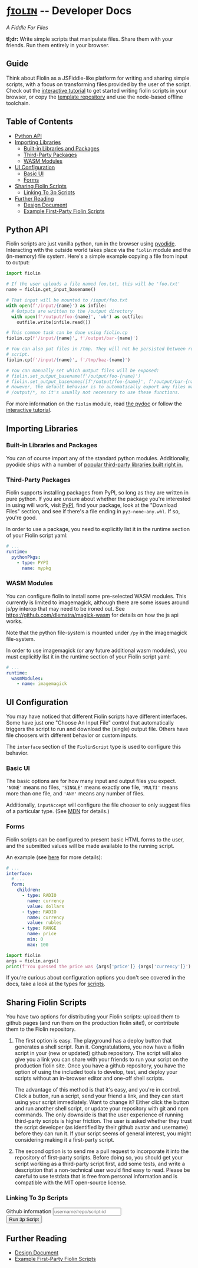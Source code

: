 # <a href="/" class="plain-link">ƒ<span class="home-io">ɪᴏ</span>ʟɪɴ</a> -- Developer Docs

_A Fiddle For Files_

**tl;dr:** Write simple scripts that manipulate files. Share them with your
friends. Run them entirely in your browser.

## Guide

Think about Fiolin as a JSFiddle-like platform for writing and sharing simple
scripts, with a focus on transforming files provided by the user of the script.
Check out the [interactive tutorial][playground] to get started writing fiolin
scripts in your browser, or copy the [template repository][fiolin-tmpl] and
use the node-based offline toolchain.

## Table of Contents

* [Python API](#python-api)
* [Importing Libraries](#importing-libs)
  * [Built-in Libraries and Packages](#builtin-libs)
  * [Third-Party Packages](#third-party-packages)
  * [WASM Modules](#wasm)
* [UI Configuration](#ui-configuration)
  * [Basic UI](#basic-ui)
  * [Forms](#forms)
* [Sharing Fiolin Scripts](#sharing-fiolin-scripts)
  * [Linking To 3p Scripts](#linking-3p-scripts)
* [Further Reading](#more)
  * [Design Document](./design.md)
  * [Example First-Party Fiolin Scripts][examples]

## Python API <a name="python-api"></a>

Fiolin scripts are just vanilla python, run in the browser using
[pyodide](https://pyodide.org). Interacting with the outside world takes place
via the `fiolin` module and the (in-memory) file system. Here's a simple example
copying a file from input to output:

```py
import fiolin

# If the user uploads a file named foo.txt, this will be 'foo.txt'
name = fiolin.get_input_basename()

# That input will be mounted to /input/foo.txt
with open(f'/input/{name}') as infile:
  # Outputs are written to the /output directory
  with open(f'/output/foo-{name}', 'wb') as outfile:
    outfile.write(infile.read())

# This common task can be done using fiolin.cp
fiolin.cp(f'/input/{name}', f'/output/bar-{name}')

# You can also put files in /tmp. They will not be persisted between runs of the
# script.
fiolin.cp(f'/input/{name}', f'/tmp/baz-{name}')

# You can manually set which output files will be exposed:
# fiolin.set_output_basename(f'/output/foo-{name}')
# fiolin.set_output_basenames([f'/output/foo-{name}', f'/output/bar-{name}'])
# However, the default behavior is to automatically export any files matching
# /output/*, so it's usually not necessary to use these functions.
```

For more information on the `fiolin` module, read [the pydoc](./fiolin-module.md)
or follow the [interactive tutorial][playground].

## Importing Libraries <a name="importing-libs"></a>

### Built-in Libraries and Packages <a name="builtin-libs"></a>

You can of course import any of the standard python modules. Additionally,
pyodide ships with a number of [popular third-party libraries built right in.][pyodide-builtin]

### Third-Party Packages <a name="third-party-packages"></a>

Fiolin supports installing packages from PyPI, so long as they are written in
pure python. If you are unsure about whether the package you're interested in
using will work, visit [PyPI](https://pypi.org), find your package, look at the
"Download Files" section, and see if there's a file ending in
`py3-none-any.whl`. If so, you're good.

In order to use a package, you need to explicitly list it in the runtime section
of your Fiolin script yaml:

```yml
# ...
runtime:
  pythonPkgs:
    - type: PYPI
      name: mypkg
```

### WASM Modules <a name="wasm"></a>

You can configure fiolin to install some pre-selected WASM modules. This
currently is limited to imagemagick, although there are some issues around
js/py interop that may need to be ironed out. See
https://github.com/dlemstra/magick-wasm for details on how the js api works.

Note that the python file-system is mounted under `/py` in the imagemagick
file-system.

In order to use imagemagick (or any future additional wasm modules), you must
explicitly list it in the runtime section of your Fiolin script yaml:

```yml
# ...
runtime:
  wasmModules:
    - name: imagemagick
```

## UI Configuration <a name="ui-configuration"></a>

You may have noticed that different Fiolin scripts have different interfaces.
Some have just one "Choose An Input File" control that automatically triggers
the script to run and download the (single) output file. Others have file
choosers with different behavior or custom inputs.

The `interface` section of the `FiolinScript` type is used to configure this
behavior.

### Basic UI <a name="basic-ui"></a>

The basic options are for how many input and output files you expect.  `'NONE'`
means no files, `'SINGLE'` means exactly one file, `'MULTI'` means more than one
file, and `'ANY'` means any number of files.

Additionally, `inputAccept` will configure the file chooser to only suggest
files of a particular type. (See [MDN][mdn-input-accept] for details.)

### Forms <a name="forms"></a>

Fiolin scripts can be configured to present basic HTML forms to the user, and
the submitted values will be made available to the running script.

An example (see [here](./form.md) for more details):

```yml
# ...
interface:
  # ...
  form:
    children:
      - type: RADIO
        name: currency
        value: dollars
      - type: RADIO
        name: currency
        value: rubles
      - type: RANGE
        name: price
        min: 0
        max: 100
```

```py
import fiolin
args = fiolin.args()
print(f'You guessed the price was {args['price']} {args['currency']}')
```

If you're curious about configuration options you don't see covered in the docs,
take a look at the types for [scripts](./fiolin-script.md).

## Sharing Fiolin Scripts <a name="sharing-fiolin-scripts"></a>

You have two options for distributing your Fiolin scripts: upload them to github
pages (and run them on the production fiolin site!), or contribute them to the
Fiolin repository.

1. The first option is easy. The playground has a deploy button that generates
   a shell script. Run it. Congratulations, you now have a fiolin script in your
   (new or updated) github repository. The script will also give you a link you
   can share with your friends to run your script on the production fiolin site.
   Once you have a github repository, you have the option of using the included
   tools to develop, test, and deploy your scripts without an in-browser editor
   and one-off shell scripts.
   
   The advantage of this method is that it's easy, and you're in control. Click
   a button, run a script, send your friend a link, and they can start using
   your script immediately. Want to change it? Either click the button and run
   another shell script, or update your repository with git and npm commands.
   The only downside is that the user experience of running third-party scripts
   is higher friction. The user is asked whether they trust the script developer
   (as identified by their github avatar and username) before they can run it.
   If your script seems of general interest, you might considering making it a
   first-party script.

2. The second option is to send me a pull request to incorporate it into the
   repository of first-party scripts. Before doing so, you should get your
   script working as a third-party script first, add some tests, and write a
   description that a non-technical user would find easy to read. Please be
   careful to use testdata that is free from personal information and is
   compatible with the MIT open-source license.

### Linking To 3p Scripts <a name="linking-3p-scripts"></a>

<form id="form-3p" action="/third-party/" method="GET">
  <div class="flex-row-wrap">
    <label>
      Github information
      <input
        type="text" name="gh" required
        pattern="^[a-zA-Z0-9_\-]+/[a-zA-Z0-9_\-]+/[a-z0-9_\-]+$"
        placeholder="username/repo/script-id"
      />
    </label>
  </div>
  <div class="flex-row-wrap">
    <button type="submit">Run 3p Script</button>
  </div>
</form>

## Further Reading <a name="more"></a>

* [Design Document](./design.md)
* [Example First-Party Fiolin Scripts][examples]

[examples]: https://github.com/peterthenelson/fiolin/blob/main/fiols/
[fiolin-tmpl]: https://github.com/peterthenelson/fiolin-template
[mdn-input-accept]: https://developer.mozilla.org/en-US/docs/Web/HTML/Attributes/accept#unique_file_type_specifiers
[playground]: https://fiolin.org/playground
[pyodide-builtin]: https://pyodide.org/en/stable/usage/packages-in-pyodide.html